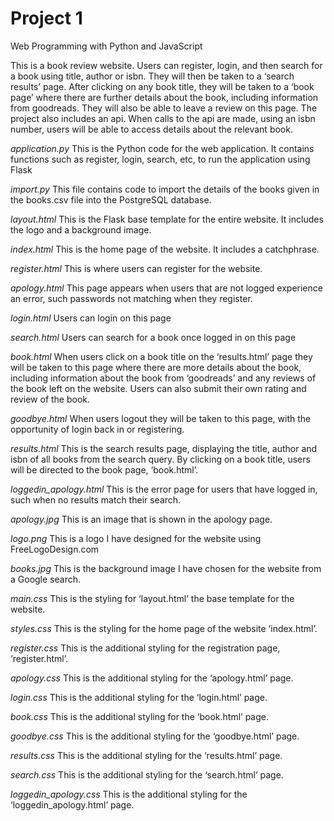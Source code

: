 # Project 1

Web Programming with Python and JavaScript

This is a book review website. Users can register, login, and then search for a book using title, author or isbn. They will then be taken to a ‘search results’ page. After clicking on any book title, they will be taken to a ‘book page’ where there are further details about the book, including information from goodreads. They will also be able to leave a review on this page. The project also includes an api. When calls to the api are made, using an isbn number, users will be able to access details about the relevant book.

*application.py*
This is the Python code for the web application. It contains functions such as register, login, search, etc, to run the application using Flask

*import.py*
This file contains code to import the details of the books given in the books.csv file into the PostgreSQL database.

*layout.html*
This is the Flask base template for the entire website. It includes the logo and a background image.

*index.html*
This is the home page of the website. It includes a catchphrase.

*register.html*
This is where users can register for the website.

*apology.html*
This page appears when users that are not logged experience an error, such passwords not matching when they register.

*login.html*
Users can login on this page

*search.html*
Users can search for a book once logged in on this page

*book.html*
When users click on a book title on the ‘results.html’ page they will be taken to this page where there are more details about the book, including information about the book from ‘goodreads’ and any reviews of the book left on the website. Users can also submit their own rating and review of the book.

*goodbye.html*
When users logout they will be taken to this page, with the opportunity of login back in or registering.

*results.html*
This is the search results page, displaying the title, author and isbn of all books from the search query. By clicking on a book title, users will be directed to the book page, ‘book.html’.

*loggedin_apology.html*
This is the error page for users that have logged in, such when no results match their search.

*apology.jpg*
This is an image that is shown in the apology page.

*logo.png*
This is a logo I have designed for the website using FreeLogoDesign.com

*books.jpg*
This is the background image I have chosen for the website from a Google search.

*main.css*
This is the styling for ‘layout.html’ the base template for the website.

*styles.css*
This is the styling for the home page of the website ‘index.html’.

*register.css*
This is the additional styling for the registration page, ‘register.html’.

*apology.css*
This is the additional styling for the ‘apology.html’ page.

*login.css*
This is the additional styling for the ‘login.html’ page.

*book.css*
This is the additional styling for the ‘book.html’ page.

*goodbye.css*
This is the additional styling for the ‘goodbye.html’ page.

*results.css*
This is the additional styling for the ‘results.html’ page.

*search.css*
This is the additional styling for the ‘search.html’ page.

*loggedin_apology.css*
This is the additional styling for the ‘loggedin_apology.html’ page.





